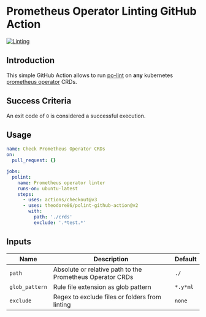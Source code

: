 # Prometheus Operator Linting GitHub Action

[![Linting](https://github.com/theodore86/polint-github-action/actions/workflows/ci.yml/badge.svg)](https://github.com/theodore86/polint-github-action/actions/workflows/ci.yml)

## Introduction

This simple GitHub Action allows to run [po-lint](https://github.com/prometheus-operator/prometheus-operator/blob/main/Documentation/user-guides/linting.md) on **any** kubernetes [prometheus operator](https://github.com/prometheus-operator/prometheus-operator) CRDs.

## Success Criteria

An exit code of ``0`` is considered a successful execution.

## Usage

```yaml
name: Check Prometheus Operator CRDs
on:
  pull_request: {}

jobs:
  polint:
    name: Prometheus operator linter
    runs-on: ubuntu-latest
    steps:
      - uses: actions/checkout@v3
      - uses: theodore86/polint-github-action@v2
        with:
          path: './crds'
          exclude: '.*test.*'
```

## Inputs

| Name                 | Description                                                                                                                             | Default            |
|----------------------|-----------------------------------------------------------------------------------------------------------------------------------------|--------------------|
| `path`               | Absolute or relative path to the Prometheus Operator CRDs                                                                                                 | `./`               |
| `glob_pattern`       | Rule file extension as glob pattern                                                                                                     | `*.y*ml`           |
| `exclude`            | Regex to exclude files or folders from linting                                                                                          | ``none``             |
